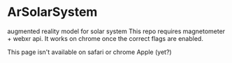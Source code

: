 # ArSolarSystem
augmented reality model for solar system
This repo requires magnetometer + webxr api. It works on chrome once the correct flags are enabled. 

This page isn't available on safari or chrome Apple (yet?)
